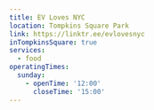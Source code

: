 ```yaml
---
title: EV Loves NYC
location: Tompkins Square Park
link: https://linktr.ee/evlovesnyc
inTompkinsSquare: true
services:
  - food
operatingTimes:
  sunday:
    - openTime: '12:00'
      closeTime: '15:00'
---
```

